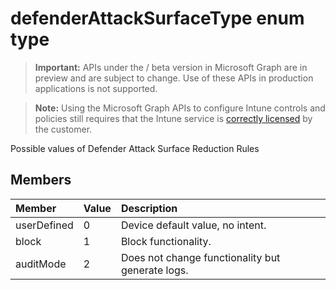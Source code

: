 ﻿# defenderAttackSurfaceType enum type

> **Important:** APIs under the / beta version in Microsoft Graph are in preview and are subject to change. Use of these APIs in production applications is not supported.

> **Note:** Using the Microsoft Graph APIs to configure Intune controls and policies still requires that the Intune service is [correctly licensed](https://go.microsoft.com/fwlink/?linkid=839381) by the customer.

Possible values of Defender Attack Surface Reduction Rules
## Members
|Member|Value|Description|
|:---|:---|:---|
|userDefined|0|Device default value, no intent.|
|block|1|Block functionality.|
|auditMode|2|Does not change functionality but generate logs.|





